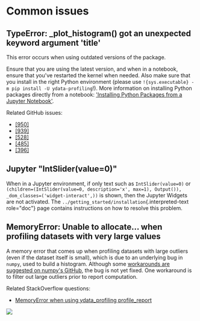 # Common issues

## TypeError: \_plot_histogram() got an unexpected keyword argument \'title\'

This error occurs when using outdated versions of the package.

Ensure that you are using the latest version, and when in a notebook,
ensure that you\'ve restarted the kernel when needed. Also make sure
that you install in the right Python environment (please use
`!{sys.executable} -m pip install -U ydata-profiling`!). More
information on installing Python packages directly from a notebook:
[\'Installing Python Packages from a Jupyter
Notebook\'](https://jakevdp.github.io/blog/2017/12/05/installing-python-packages-from-jupyter/).

Related GitHub issues:

-   [\[950\]](https://github.com/ydataai/ydata-profiling/issues/950)
-   [\[939\]](https://github.com/ydataai/ydata-profiling/issues/939)
-   [\[528\]](https://github.com/ydataai/ydata-profiling/issues/528)
-   [\[485\]](https://github.com/ydataai/ydata-profiling/issues/485)
-   [\[396\]](https://github.com/ydataai/ydata-profiling/issues/396)

## Jupyter \"IntSlider(value=0)\"

When in a Jupyter environment, if only text such as `IntSlider(value=0)`
or
`(children=(IntSlider(value=0, description='x', max=1), Output()), _dom_classes=('widget-interact',))`
is shown, then the Jupyter Widgets are not activated. The
`../getting_started/installation`{.interpreted-text role="doc"} page
contains instructions on how to resolve this problem.

## MemoryError: Unable to allocate\... when profiling datasets with very large values

A memory error that comes up when profiling datasets with large outliers
(even if the dataset itself is small), which is due to an underlying bug
in `numpy`, used to build a histogram. Although some [workarounds are
suggested on numpy\'s
GitHub](https://github.com/numpy/numpy/issues/10297), the bug is not yet
fixed. One workaround is to filter out large outliers prior to report
computation.

Related StackOverflow questions:
-   [MemoryError when using ydata_profiling
    profile_report](https://stackoverflow.com/questions/67342168/memoryerror-when-using-pandas-profiling-profile-report)

<img referrerpolicy="no-referrer-when-downgrade" src="https://static.scarf.sh/a.png?x-pxid=baa0e45f-0c03-4190-9646-9d8ea2640ba2" />